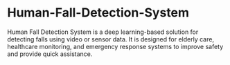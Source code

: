 # Human-Fall-Detection-System
Human Fall Detection System is a deep learning-based solution for detecting falls using video or sensor data. It is designed for elderly care, healthcare monitoring, and emergency response systems to improve safety and provide quick assistance.
